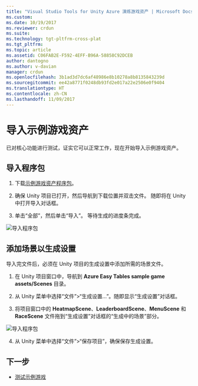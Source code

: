 ```yaml
---
title: "Visual Studio Tools for Unity Azure 演练游戏资产 | Microsoft Docs"
ms.custom: 
ms.date: 10/19/2017
ms.reviewer: crdun
ms.suite: 
ms.technology: tgt-pltfrm-cross-plat
ms.tgt_pltfrm: 
ms.topic: article
ms.assetid: C06FAB2E-F592-4EFF-B96A-58858C92DCEB
author: dantogno
ms.author: v-davian
manager: crdun
ms.openlocfilehash: 3b1ad3d7dc6af48986e8b10278a8b8135843239d
ms.sourcegitcommit: ee42a8771f0248db93fd2e017a22e2506e0f9404
ms.translationtype: HT
ms.contentlocale: zh-CN
ms.lasthandoff: 11/09/2017
---
```

# <a name="import-sample-game-assets"></a>导入示例游戏资产

已对核心功能进行测试，证实它可以正常工作，现在开始导入示例游戏资产。

## <a name="import-package"></a>导入程序包

1. 下载[示例游戏资产程序包](https://github.com/dantogno/UnityAzureSample/blob/master/Azure%20Easy%20tables%20sample%20game%20assets.unitypackage)。

2. 确保 Unity 项目已打开，然后导航到下载位置并双击文件。 随即将在 Unity 中打开导入对话框。

3. 单击“全部”，然后单击“导入”。 等待生成的进度条完成。

  ![导入程序包](media/vstu_azure-import-sample-assets-image1.png)

## <a name="add-scenes-to-build-settings"></a>添加场景以生成设置

导入完文件后，必须在 Unity 项目的生成设置中添加所需的场景文件。

1. 在 Unity 项目窗口中，导航到 **Azure Easy Tables sample game assets/Scenes** 目录。

2. 从 Unity 菜单中选择“文件”>“生成设置...”。随即显示“生成设置”对话框。

3. 将项目窗口中的 **HeatmapScene**、**LeaderboardScene**、**MenuScene** 和 **RaceScene** 文件拖到“生成设置”对话框的“生成中的场景”部分。

  ![导入程序包](media/vstu_azure-import-sample-assets-image2.png)

4. 从 Unity 菜单中选择“文件”>“保存项目”，确保保存生成设置。

## <a name="next-step"></a>下一步

* [测试示例游戏](visual-studio-tools-for-unity-azure-game.md)